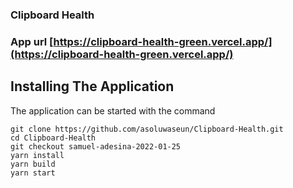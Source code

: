 ### Clipboard Health

### App url  [https://clipboard-health-green.vercel.app/](https://clipboard-health-green.vercel.app/)

## Installing The Application
The application can be started with the command 
```
git clone https://github.com/asoluwaseun/Clipboard-Health.git
cd Clipboard-Health
git checkout samuel-adesina-2022-01-25
yarn install
yarn build
yarn start
```